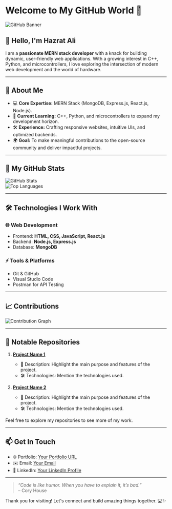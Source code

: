 
# Welcome to My GitHub World 🌟  
![GitHub Banner](https://via.placeholder.com/1200x300.png?text=Welcome+to+My+GitHub)  

## 👋 Hello, I'm Hazrat Ali  
I am a **passionate MERN stack developer** with a knack for building dynamic, user-friendly web applications. With a growing interest in C++, Python, and microcontrollers, I love exploring the intersection of modern web development and the world of hardware.

---

## 🚀 About Me  

- 💻 **Core Expertise:** MERN Stack (MongoDB, Express.js, React.js, Node.js).  
- 🌱 **Current Learning:** C++, Python, and microcontrollers to expand my development horizon.  
- 🛠️ **Experience:** Crafting responsive websites, intuitive UIs, and optimized backends.  
- 🌍 **Goal:** To make meaningful contributions to the open-source community and deliver impactful projects.  

---

## 🌟 My GitHub Stats  
![GitHub Stats](https://github-readme-stats.vercel.app/api?username=hazratali451&show_icons=true&theme=radical)  
![Top Languages](https://github-readme-stats.vercel.app/api/top-langs/?username=hazratali451&layout=compact&theme=radical)  

---

## 🛠️ Technologies I Work With  

### 🌐 Web Development  
- Frontend: **HTML, CSS, JavaScript, React.js**  
- Backend: **Node.js, Express.js**  
- Database: **MongoDB**  

### ⚡ Tools & Platforms  
- Git & GitHub  
- Visual Studio Code  
- Postman for API Testing  

---

## 📈 Contributions  

![Contribution Graph](https://activity-graph.herokuapp.com/graph?username=hazratali451&theme=dracula)  

---

## 📂 Notable Repositories  

1. **[Project Name 1](#)**  
   - 🚀 Description: Highlight the main purpose and features of the project.  
   - 🛠️ Technologies: Mention the technologies used.  

2. **[Project Name 2](#)**  
   - 🚀 Description: Highlight the main purpose and features of the project.  
   - 🛠️ Technologies: Mention the technologies used.  

Feel free to explore my repositories to see more of my work.  

---

## 📫 Get In Touch  

- 🌐 Portfolio: [Your Portfolio URL](#)  
- ✉️ Email: [Your Email](mailto:your-email@example.com)  
- 💼 LinkedIn: [Your LinkedIn Profile](#)  

---

> _“Code is like humor. When you have to explain it, it’s bad.”_  
> – Cory House  

Thank you for visiting! Let's connect and build amazing things together. 💻✨  
